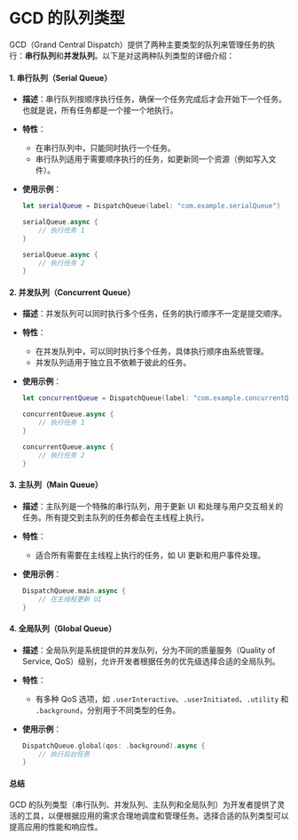 # GCD 的队列类型

GCD（Grand Central Dispatch）提供了两种主要类型的队列来管理任务的执行：**串行队列**和**并发队列**。以下是对这两种队列类型的详细介绍：

#### 1. 串行队列（Serial Queue）

* **描述**：串行队列按顺序执行任务，确保一个任务完成后才会开始下一个任务。也就是说，所有任务都是一个接一个地执行。
* **特性**：
  * 在串行队列中，只能同时执行一个任务。
  * 串行队列适用于需要顺序执行的任务，如更新同一个资源（例如写入文件）。
*   **使用示例**：

    ```swift
    let serialQueue = DispatchQueue(label: "com.example.serialQueue")

    serialQueue.async {
        // 执行任务 1
    }

    serialQueue.async {
        // 执行任务 2
    }
    ```

#### 2. 并发队列（Concurrent Queue）

* **描述**：并发队列可以同时执行多个任务，任务的执行顺序不一定是提交顺序。
* **特性**：
  * 在并发队列中，可以同时执行多个任务，具体执行顺序由系统管理。
  * 并发队列适用于独立且不依赖于彼此的任务。
*   **使用示例**：

    ```swift
    let concurrentQueue = DispatchQueue(label: "com.example.concurrentQueue", attributes: .concurrent)

    concurrentQueue.async {
        // 执行任务 1
    }

    concurrentQueue.async {
        // 执行任务 2
    }
    ```

#### 3. 主队列（Main Queue）

* **描述**：主队列是一个特殊的串行队列，用于更新 UI 和处理与用户交互相关的任务。所有提交到主队列的任务都会在主线程上执行。
* **特性**：
  * 适合所有需要在主线程上执行的任务，如 UI 更新和用户事件处理。
*   **使用示例**：

    ```swift
    DispatchQueue.main.async {
        // 在主线程更新 UI
    }
    ```

#### 4. 全局队列（Global Queue）

* **描述**：全局队列是系统提供的并发队列，分为不同的质量服务（Quality of Service, QoS）级别，允许开发者根据任务的优先级选择合适的全局队列。
* **特性**：
  * 有多种 QoS 选项，如 `.userInteractive`、`.userInitiated`、`.utility` 和 `.background`，分别用于不同类型的任务。
*   **使用示例**：

    ```swift
    DispatchQueue.global(qos: .background).async {
        // 执行后台任务
    }
    ```

#### 总结

GCD 的队列类型（串行队列、并发队列、主队列和全局队列）为开发者提供了灵活的工具，以便根据应用的需求合理地调度和管理任务。选择合适的队列类型可以提高应用的性能和响应性。
